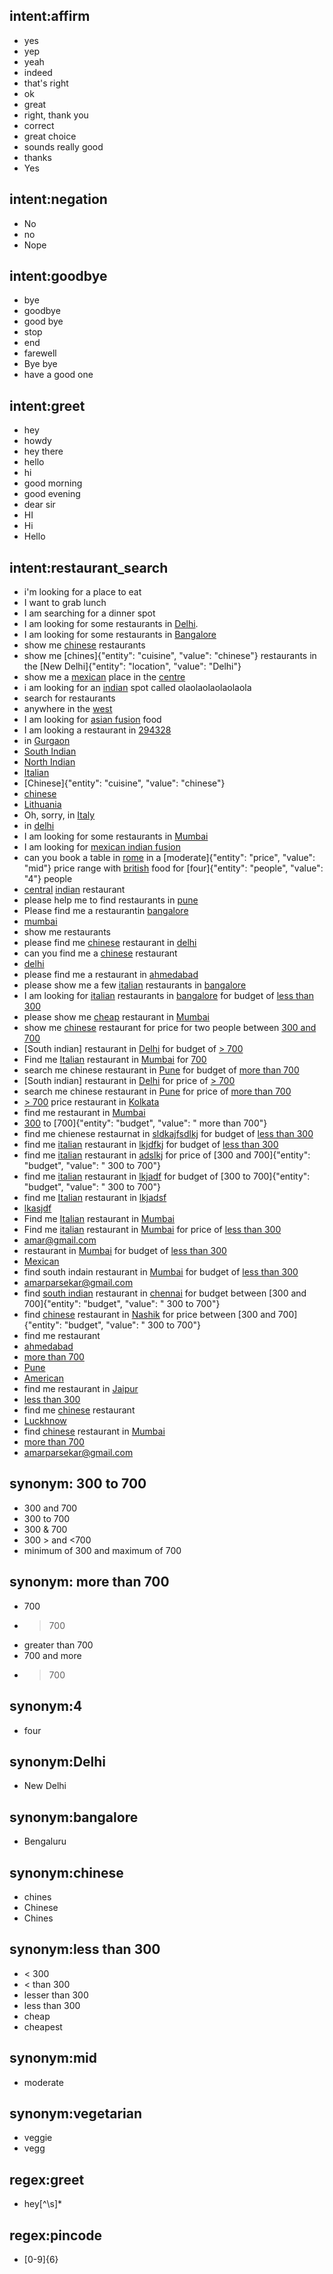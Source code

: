 ## intent:affirm
- yes
- yep
- yeah
- indeed
- that's right
- ok
- great
- right, thank you
- correct
- great choice
- sounds really good
- thanks
- Yes

## intent:negation
- No
- no
- Nope

## intent:goodbye
- bye
- goodbye
- good bye
- stop
- end
- farewell
- Bye bye
- have a good one

## intent:greet
- hey
- howdy
- hey there
- hello
- hi
- good morning
- good evening
- dear sir
- HI
- Hi
- Hello

## intent:restaurant_search
- i'm looking for a place to eat
- I want to grab lunch
- I am searching for a dinner spot
- I am looking for some restaurants in [Delhi](location).
- I am looking for some restaurants in [Bangalore](location)
- show me [chinese](cuisine) restaurants
- show me [chines]{"entity": "cuisine", "value": "chinese"} restaurants in the [New Delhi]{"entity": "location", "value": "Delhi"}
- show me a [mexican](cuisine) place in the [centre](location)
- i am looking for an [indian](cuisine) spot called olaolaolaolaolaola
- search for restaurants
- anywhere in the [west](location)
- I am looking for [asian fusion](cuisine) food
- I am looking a restaurant in [294328](location)
- in [Gurgaon](location)
- [South Indian](cuisine)
- [North Indian](cuisine)
- [Italian](cuisine)
- [Chinese]{"entity": "cuisine", "value": "chinese"}
- [chinese](cuisine)
- [Lithuania](location)
- Oh, sorry, in [Italy](location)
- in [delhi](location)
- I am looking for some restaurants in [Mumbai](location)
- I am looking for [mexican indian fusion](cuisine)
- can you book a table in [rome](location) in a [moderate]{"entity": "price", "value": "mid"} price range with [british](cuisine) food for [four]{"entity": "people", "value": "4"} people
- [central](location) [indian](cuisine) restaurant
- please help me to find restaurants in [pune](location)
- Please find me a restaurantin [bangalore](location)
- [mumbai](location)
- show me restaurants
- please find me [chinese](cuisine) restaurant in [delhi](location)
- can you find me a [chinese](cuisine) restaurant
- [delhi](location)
- please find me a restaurant in [ahmedabad](location)
- please show me a few [italian](cuisine) restaurants in [bangalore](location)
- I am looking for [italian](cuisine) restaurants in [bangalore](location) for budget of [less than 300](budget)
- please show me [cheap](budget) restaurant in [Mumbai](location)
- show me [chinese](cuisine) restaurant for price for two people between [300 and 700](budget)
- [South indian] restaurant in [Delhi](location) for budget of  [> 700](budget)
- Find me [Italian](cuisine) restaurant in [Mumbai](location) for [700](budget)
- search me chinese restaurant in [Pune](location) for budget of [more than 700](budget)
- [South indian] restaurant in [Delhi](location) for price of  [> 700](budget)
- search me chinese restaurant in [Pune](location) for price of [more than 700](budget)
- [> 700](budget) price restaurant in [Kolkata](location)
- find me restaurant in [Mumbai](location)
- [300](budget) to [700]{"entity": "budget", "value": " more than 700"}
- find me chienese restaurnat in [sldkajfsdlkj](location) for budget of [less than 300](budget)
- find me [italian](cuisine) restaurant in [lkjdfkj](location) for budget of [less than 300](budget)
- find me [italian](cuisine) restaurant in [adslkj](location) for price of [300 and 700]{"entity": "budget", "value": " 300 to 700"}
- find me [italian](cuisine) restaurant in [lkjadf](location) for budget of [300 to 700]{"entity": "budget", "value": " 300 to 700"}
- find me [Italian](cuisine) restaurant in [lkjadsf](location)
- [lkasjdf](location)
- Find me [Italian](cuisine) restaurant in [Mumbai](location)
- Find me [italian](cuisine) restaurant in [Mumbai](location) for price of [less than 300](budget)
- [amar@gmail.com](email)
- restaurant in [Mumbai](location) for budget of [less than 300](budget)
- [Mexican](cuisine)
- find south indain restaurant in [Mumbai](location) for budget of [less than 300](budget)
- [amarparsekar@gmail.com](email)
- find [south indian](cuisine) restaurant in [chennai](location) for budget between [300 and 700]{"entity": "budget", "value": " 300 to 700"}
- find [chinese](cuisine) restaurant in [Nashik](location) for price between [300 and 700]{"entity": "budget", "value": " 300 to 700"}
- find me restaurant
- [ahmedabad](location)
- [more than 700](budget)
- [Pune](location)
- [American](cuisine)
- find me restaurant in [Jaipur](location)
- [less than 300](budget)
- find me [chinese](cuisine) restaurant
- [Luckhnow](location)
- find [chinese](cuisine) restaurant in [Mumbai](location)
- [more than 700](budget)
- [amarparsekar@gmail.com](email)

## synonym: 300 to 700
- 300 and 700
- 300 to 700
- 300 & 700
- 300 > and <700
- minimum of 300 and maximum of 700

## synonym: more than 700
- 700
- >700
- greater than 700
- 700 and more
- > 700

## synonym:4
- four

## synonym:Delhi
- New Delhi

## synonym:bangalore
- Bengaluru

## synonym:chinese
- chines
- Chinese
- Chines

## synonym:less than 300
- < 300
- < than 300
- lesser than 300
- less than 300
- cheap
- cheapest

## synonym:mid
- moderate

## synonym:vegetarian
- veggie
- vegg

## regex:greet
- hey[^\s]*

## regex:pincode
- [0-9]{6}
